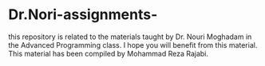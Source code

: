# Dr.Nori-assignments-
this repository is related to the materials taught by Dr. Nouri Moghadam in the Advanced Programming class. 
I hope you will benefit from this material.
This material has been compiled by Mohammad Reza Rajabi.
